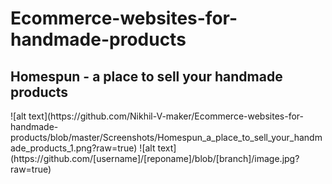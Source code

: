 # Ecommerce-websites-for-handmade-products
<h2>Homespun - a place to sell your handmade products</h2>
![alt text](https://github.com/Nikhil-V-maker/Ecommerce-websites-for-handmade-products/blob/master/Screenshots/Homespun_a_place_to_sell_your_handmade_products_1.png?raw=true)
![alt text](https://github.com/[username]/[reponame]/blob/[branch]/image.jpg?raw=true)
